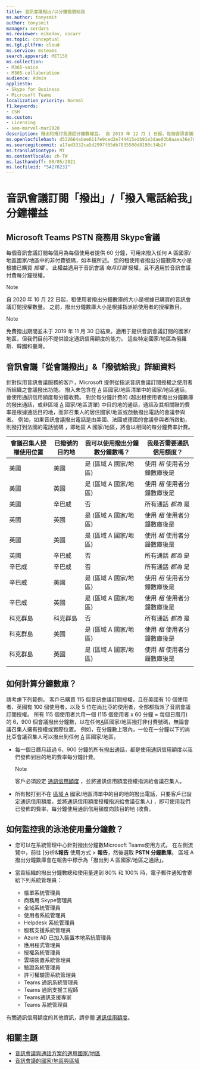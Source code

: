 ```yaml
---
title: 音訊會議撥出/以分鐘撥號給我
ms.author: tonysmit
author: tonysmit
manager: serdars
ms.reviewer: mikedav, oscarr
ms.topic: conceptual
ms.tgt.pltfrm: cloud
ms.service: msteams
search.appverid: MET150
ms.collection:
- M365-voice
- M365-collaboration
audience: Admin
appliesto:
- Skype for Business
- Microsoft Teams
localization_priority: Normal
f1.keywords:
- CSH
ms.custom:
- Licensing
- seo-marvel-mar2020
description: 撥出和撥打我通話分鐘數權益。 自 2019 年 12 月 1 日起，每個音訊會議訂閱每個月會為 A 區國家/地區每個使用者提供 60 分鐘。
ms.openlocfilehash: d532664abee611fe9ced2e744415edb91e3dae03b8aaea36e705d8bed59b10e6
ms.sourcegitcommit: a17ad3332ca5d2997f85db7835500d8190c34b2f
ms.translationtype: MT
ms.contentlocale: zh-TW
ms.lasthandoff: 08/05/2021
ms.locfileid: "54278231"
---
```

# <a name="audio-conferencing-subscription-dial-outcall-me-at-minutes-benefit"></a>音訊會議訂閱「撥出」/「撥入電話給我」分鐘權益

## <a name="microsoft-teams-and-skype-for-business-pstn-audio-conferencing"></a>Microsoft Teams PSTN 商務用 Skype會議

每個音訊會議訂閱每個月為每個使用者提供 60 分鐘，可用來撥入任何 A 區國家/地區國家/地區中的非付費號碼，如本檔所述。 您的租使用者撥出分鐘數庫大小是根據已購買 *授權* 。 此權益適用于音訊會議 *每月訂閱* 授權，且不適用於音訊會議付費每分鐘授權。

> [!NOTE]
> 自 2020 年 10 月 22 日起，租使用者撥出分鐘數庫的大小是根據已購買的音訊會議訂閱授權數量。 之前，撥出分鐘數庫大小是根據指派給使用者的授權數目。 


> [!NOTE]
> 免費撥出期間並未[](complimentary-dial-out-period.md)于 2019 年 11 月 30 日結束，適用于提供音訊會議訂閱的國家/地區，但我們目前不提供設定通訊信用額度的能力。 這些特定國家/地區為俄羅斯、韓國和臺灣。

## <a name="audio-conferencing-dial-out-from-a-meeting--call-me-at-details"></a>音訊會議「從會議撥出」&「撥號給我」詳細資料

針對採用音訊會議服務的客戶，Microsoft 提供從指派音訊會議訂閱授權之使用者所組織之會議撥出功能。 撥入未包含在 [A](audio-conferencing-zones.md) 區國家/地區清單中的國家/地區通話，會使用通訊信用額度每分鐘收費。 對於每分鐘計費的 (超出租使用者撥出分鐘數庫的撥出通話，或非區域 [A](audio-conferencing-zones.md) 國家/地區清單) 中目的地的通話，通話及其相關聯的費率是根據通話目的地，而非召集人的居住國家/地區或啟動撥出電話的會議參與者。 例如，如果音訊會議撥出電話是由美國、法國或德國的會議參與者所啟動，則撥打到法國的電話號碼 ，即地區 A 國家/地區，將會以相同的每分鐘費率計費。 


|會議召集人授權使用位置 |已撥號的目的地 |我可以使用撥出分鐘數分鐘數嗎？|我是否需要通訊信用額度？|
|---------|---------|---------|---------|
|美國 |美國 |是 (區域 A 國家/地區)  |使用 *租* 使用者分鐘數庫後是         |
|美國 |英國|是 (區域 A 國家/地區)  |  使用 *租* 使用者分鐘數庫後是       |
|美國     |辛巴威|    否     |     所有通話 *都為* 是    |
|英國     |英國|是 (區域 A 國家/地區)  |  使用 *租* 使用者分鐘數庫後是       |
|英國     |美國 |是 (區域 A 國家/地區)  |  使用 *租* 使用者分鐘數庫後是       |
|英國     |辛巴威|    否     |   所有通話 *都為* 是      |
|辛巴威     |辛巴威|    否     |    所有通話 *都為* 是     |
|辛巴威     |美國 | 是 (區域 A 國家/地區)  | 使用 *租* 使用者分鐘數庫後是        |
|辛巴威     |英國 | 是 (區域 A 國家/地區)  | 使用 *租* 使用者分鐘數庫後是        |
|科克群島     |科克群島 |   否      |    所有通話 *都為* 是     |
|科克群島     |美國  | 是 (區域 A 國家/地區)  |  使用 *租* 使用者分鐘數庫後是       |
|科克群島     |英國 | 是 (區域 A 國家/地區)  | 使用 *租* 使用者分鐘數庫後是        |
|    |         |         |         |

## <a name="how-are-minute-pools-calculated"></a>如何計算分鐘數庫？

請考慮下列範例。 客戶已購買 115 個音訊會議訂閱授權，且在美國有 10 個使用者、英國有 100 個使用者，以及 5 位在尚比亞的使用者，全部都指派了音訊會議訂閱授權。 所有 115 個使用者共用一個 (115 個使用者 x 60 分鐘 = 每個日曆月) 的 6，900 個會議撥出分鐘數，以在任何[A](audio-conferencing-zones.md)區國家/地區撥打非付費號碼，無論會議召集人擁有授權或實際位置。 例如，在分鐘數上限內，一位在一分鐘以下的尚比亞會議召集人可以撥出到任何 [A](audio-conferencing-zones.md) 區國家/地區。

- 每一個日曆月超過 6，900 分鐘的所有撥出通話，都是使用通訊信用額度以我們發佈到目的地的費率每分鐘計費。 

   > [!NOTE]
   > 客戶必須設定 [通訊信用額度](what-are-communications-credits.md) ，並將通訊信用額度授權指派給會議召集人。

- 所有撥打到不在 [區域 A](audio-conferencing-zones.md) 國家/地區清單中的目的地的撥出電話，只要客戶已設定通訊信用額度，並將通訊信用額度授權指派給會議召集人) ，即可使用我們已發佈的費率，每分鐘使用通訊信用額度向該目的地 (收費。

## <a name="how-can-i-monitor-minute-my-pool-usage"></a>如何監控我的泳池使用量分鐘數？

- 您可以在系統管理中心針對撥出分鐘數Microsoft Teams使用方式。 在左側流覽中，前往 [分析&**報告** 使用方式  >  **報告**，然後選取 **PSTN 分鐘數庫**。 區域 A 撥出分鐘數庫會在報告中標示為「撥出到 A 區國家/地區之通話」。
- 當貴組織的撥出分鐘數總和使用量達到 80% 和 100% 時，電子郵件通知會寄給下列系統管理員：

  - 帳單系統管理員
  - 商務用 Skype管理員
  - 全域系統管理員 
  - 使用者系統管理員
  - Helpdesk 系統管理員
  - 服務支援系統管理員
  - Azure AD 已加入裝置本地系統管理員 
  - 應用程式管理員
  - 授權系統管理員
  - 雲端裝置系統管理員
  - 驗證系統管理員
  - 許可權驗證系統管理員
  - Teams 通訊系統管理員
  - Teams 通訊支援工程師
  - Teams通訊支援專家
  - Teams 系統管理員

有關通訊信用額度的其他資訊，請參閱 [通訊信用額度](what-are-communications-credits.md)。

## <a name="related-topics"></a>相關主題

- [音訊會議與通話方案的適用國家/地區](country-and-region-availability-for-audio-conferencing-and-calling-plans/country-and-region-availability-for-audio-conferencing-and-calling-plans.md)
- [音訊會議的國家/地區與區域](audio-conferencing-zones.md)
